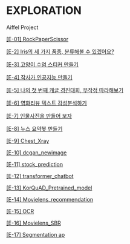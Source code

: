 # EXPLORATION
Aiffel Project

[[E-01] RockPaperScissor](https://github.com/kongdonghwi/EXPLORATION/blob/9cde3cd74c3270a1d4bfa9697142950029e6dedd/%5BE-01%5DRockPaperScissor.ipynb)

[[E-2] Iris의 세 가지 품종, 분류해볼 수 있겠어요?](https://github.com/kongdonghwi/EXPLORATION/tree/main/%5BE-2%5D)

[[E-3] 고양이 수염 스티커 만들기](https://github.com/kongdonghwi/EXPLORATION/blob/fa7ac9b5e0ab10e5052ef52b738df8d1c848d746/%5BE-3%5D%20%EA%B3%A0%EC%96%91%EC%9D%B4%20%EC%88%98%EC%97%BC%20%EC%8A%A4%ED%8B%B0%EC%BB%A4%20%EB%A7%8C%EB%93%A4%EA%B8%B0.ipynb)

[[E-4] 작사가 인공지능 만들기](https://github.com/kongdonghwi/EXPLORATION/blob/6c9475ecbfbf0025e1ea07f0e9a4ee535b4523e4/%5BE-4%5D%EC%9E%91%EC%82%AC%EA%B0%80%20%EC%9D%B8%EA%B3%B5%EC%A7%80%EB%8A%A5%20%EB%A7%8C%EB%93%A4%EA%B8%B0.ipynb)

[[E-5] 나의 첫 번째 캐글 경진대회, 무작정 따라해보기](https://github.com/kongdonghwi/EXPLORATION/blob/6c9475ecbfbf0025e1ea07f0e9a4ee535b4523e4/%5BE-5%5D%EB%82%98%EC%9D%98%20%EC%B2%AB%20%EB%B2%88%EC%A7%B8%20%EC%BA%90%EA%B8%80%20%EA%B2%BD%EC%A7%84%EB%8C%80%ED%9A%8C,%20%EB%AC%B4%EC%9E%91%EC%A0%95%20%EB%94%B0%EB%9D%BC%ED%95%B4%EB%B3%B4%EA%B8%B0.ipynb)

[[E-6] 영화리뷰 텍스트 감성분석하기](https://github.com/kongdonghwi/EXPLORATION/blob/6c9475ecbfbf0025e1ea07f0e9a4ee535b4523e4/%5BE-6%5D%20%EC%98%81%ED%99%94%EB%A6%AC%EB%B7%B0%20%ED%85%8D%EC%8A%A4%ED%8A%B8%20%EA%B0%90%EC%84%B1%EB%B6%84%EC%84%9D%ED%95%98%EA%B8%B0.ipynb)

[[E-7] 인물사진을 만들어 보자](https://github.com/kongdonghwi/EXPLORATION/blob/14d160a4d3df403eaff419d7db5c6c58ce335715/%5BE-7%5D%EC%9D%B8%EB%AC%BC%EC%82%AC%EC%A7%84%EC%9D%84%20%EB%A7%8C%EB%93%A4%EC%96%B4%20%EB%B3%B4%EC%9E%90.ipynb)

[[E-8] 뉴스 요약봇 만들기](https://github.com/kongdonghwi/EXPLORATION/blob/14d160a4d3df403eaff419d7db5c6c58ce335715/%5BE-8%5D%EB%89%B4%EC%8A%A4%20%EC%9A%94%EC%95%BD%EB%B4%87%20%EB%A7%8C%EB%93%A4%EA%B8%B0.ipynb)

[[E-9] Chest_Xray](https://github.com/kongdonghwi/EXPLORATION/blob/14d160a4d3df403eaff419d7db5c6c58ce335715/%5BE-9%5D%20Chest_Xray.ipynb)

[[E-10] dcgan_newimage](https://github.com/kongdonghwi/EXPLORATION/blob/14d160a4d3df403eaff419d7db5c6c58ce335715/%5BE-10%5Ddcgan_newimage.ipynb)

[[E-11] stock_prediction](https://github.com/kongdonghwi/EXPLORATION/blob/14d160a4d3df403eaff419d7db5c6c58ce335715/%5BE-11%5D%20stock_prediction.ipynb)

[[E-12] transformer_chatbot](https://github.com/kongdonghwi/EXPLORATION/blob/14d160a4d3df403eaff419d7db5c6c58ce335715/%5BE-12%5Dtransformer_chatbot.ipynb)

[[E-13] KorQuAD_Pretrained_model](https://github.com/kongdonghwi/EXPLORATION/blob/14d160a4d3df403eaff419d7db5c6c58ce335715/%5BE-13%5DKorQuAD_Pretrained_model.ipynb)

[[E-14] Movielens_recommendation](https://github.com/kongdonghwi/EXPLORATION/blob/14d160a4d3df403eaff419d7db5c6c58ce335715/%5BE-14%5DMovielens_recommendation.ipynb)

[[E-15] OCR](https://github.com/kongdonghwi/EXPLORATION/blob/14d160a4d3df403eaff419d7db5c6c58ce335715/%5BE-15%5DOCR_python.ipynb)

[[E-16] Movielens_SBR](https://github.com/kongdonghwi/EXPLORATION/blob/14d160a4d3df403eaff419d7db5c6c58ce335715/%5BE-16%5D%20Movielens__SBR.ipynb)

[[E-17] Segmentation ap](https://github.com/kongdonghwi/EXPLORATION/blob/14d160a4d3df403eaff419d7db5c6c58ce335715/%5BE-17%5D%20Segmentation%20map.ipynb)

